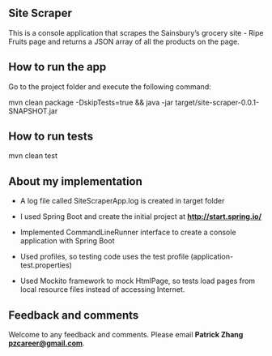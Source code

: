 ## Site Scraper

This is a console application that scrapes the Sainsbury’s grocery site - Ripe Fruits page and returns a JSON array of all the products on the page.

## How to run the app

Go to the project folder and execute the following command:

mvn clean package -DskipTests=true && java -jar target/site-scraper-0.0.1-SNAPSHOT.jar

## How to run tests

mvn clean test

## About my implementation 

- A log file called SiteScraperApp.log is created in target folder 

- I used Spring Boot and create the initial project at **http://start.spring.io/**

- Implemented CommandLineRunner interface to create a console application with Spring Boot

- Used profiles, so testing code uses the test profile (application-test.properties)

- Used Mockito framework to mock HtmlPage, so tests load pages from local resource files instead of accessing Internet.

## Feedback and comments

Welcome to any feedback and comments. Please email **Patrick Zhang** **pzcareer@gmail.com**.

